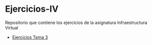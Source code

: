 # Ejercicios-IV
Repositorio que contiene los ejercicios de la asignatura Infraestructura Virtual

- [Ejercicios Tema 3](ejercicios/tema3.md)